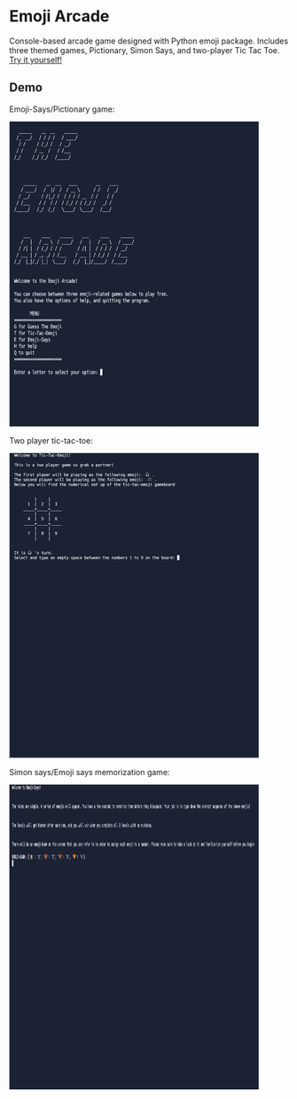 # Emoji Arcade
 
Console-based arcade game designed with Python emoji package. Includes three themed games, Pictionary, Simon Says, and two-player Tic Tac Toe. [Try it yourself!](https://replit.com/@Helenaxu924/XuEMOJIARCADEpy)

 
 ## Demo 

Emoji-Says/Pictionary game: 

<img src="pictionary.gif" width="450" height="550"/>

Two player tic-tac-toe:

<img src="tictactoe.gif" width="450" height="550"/>

Simon says/Emoji says memorization game:

<img src="emojisays.gif" width="450" height="550"/>

